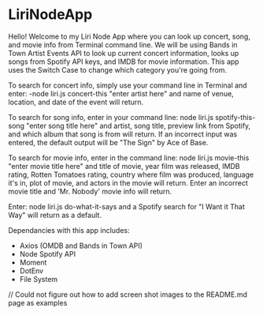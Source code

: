 # LiriNodeApp

Hello! Welcome to my Liri Node App where you can look up concert, song, and movie info from Terminal command line. We will be using Bands in Town Artist Events API to look up current concert information, looks up songs from Spotify API keys, and IMDB for movie information. This app uses the Switch Case to change which category you're going from. 

To search for concert info, simply use your command line in Terminal and enter: 
-node liri.js concert-this "enter artist here" 
and name of venue, location, and date of the event will return.

To search for song info, enter in your command line: node liri.js spotify-this-song "enter song title here" 
and artist, song title, preview link from Spotify, and which album that song is from will return. If an incorrect input was entered, the default output will be "The Sign" by Ace of Base.

To search for movie info, enter in the command line: node liri.js movie-this "enter movie title here" 
and title of movie, year film was released, IMDB rating, Rotten Tomatoes rating, country where film was produced, language it's in, plot of movie, and actors in the movie will return. Enter an incorrect movie title and 'Mr. Nobody' movie info will return.

Enter: node liri.js do-what-it-says 
and a Spotify search for "I Want it That Way" will return as a default. 

Dependancies with this app includes:
- Axios (OMDB and Bands in Town API)
- Node Spotify API
- Moment
- DotEnv
- File System

// Could not figure out how to add screen shot images to the README.md page as examples
